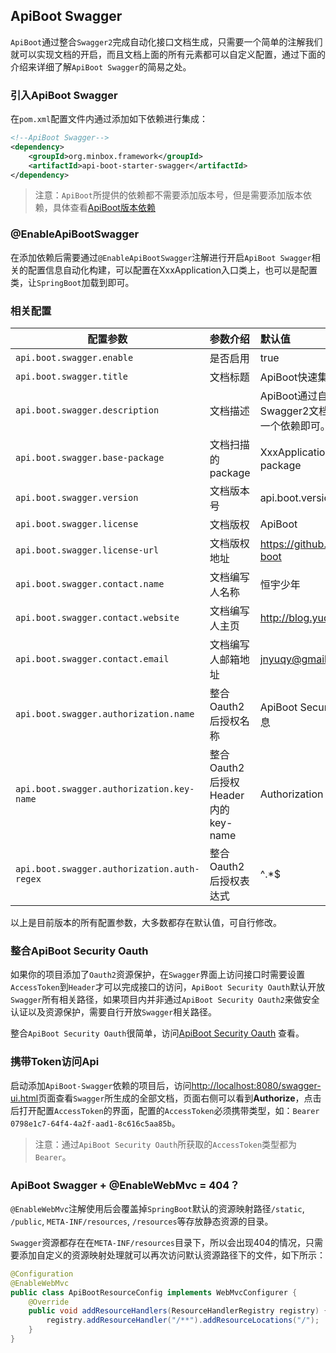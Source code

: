 ## ApiBoot Swagger

`ApiBoot`通过整合`Swagger2`完成自动化接口文档生成，只需要一个简单的注解我们就可以实现文档的开启，而且文档上面的所有元素都可以自定义配置，通过下面的介绍来详细了解`ApiBoot Swagger`的简易之处。

### 引入ApiBoot Swagger

在`pom.xml`配置文件内通过添加如下依赖进行集成：

```xml
<!--ApiBoot Swagger-->
<dependency>
	<groupId>org.minbox.framework</groupId>
	<artifactId>api-boot-starter-swagger</artifactId>
</dependency>
```

>  注意：`ApiBoot`所提供的依赖都不需要添加版本号，但是需要添加版本依赖，具体查看[ApiBoot版本依赖](https://github.com/hengboy/api-boot/blob/master/README.md#%E6%B7%BB%E5%8A%A0%E7%89%88%E6%9C%AC%E4%BE%9D%E8%B5%96)

### @EnableApiBootSwagger

在添加依赖后需要通过`@EnableApiBootSwagger`注解进行开启`ApiBoot Swagger`相关的配置信息自动化构建，可以配置在XxxApplication入口类上，也可以是配置类，让`SpringBoot`加载到即可。

### 相关配置

| 配置参数                                    | 参数介绍                           | 默认值                                                       |
| ------------------------------------------- | :--------------------------------- | :----------------------------------------------------------- |
| `api.boot.swagger.enable`                   | 是否启用                           | true                                                         |
| `api.boot.swagger.title`                    | 文档标题                           | ApiBoot快速集成Swagger文档                                   |
| `api.boot.swagger.description`              | 文档描述                           | ApiBoot通过自动化配置快速集成Swagger2文档，仅需一个注解、一个依赖即可。 |
| `api.boot.swagger.base-package`             | 文档扫描的package                  | XxxApplication同级以及子级package                            |
| `api.boot.swagger.version`                  | 文档版本号                         | api.boot.version                                             |
| `api.boot.swagger.license`                  | 文档版权                           | ApiBoot                                                      |
| `api.boot.swagger.license-url`              | 文档版权地址                       | https://github.com/hengboy/api-boot                          |
| `api.boot.swagger.contact.name`             | 文档编写人名称                     | 恒宇少年                                                     |
| `api.boot.swagger.contact.website`          | 文档编写人主页                     | http://blog.yuqiyu.com                                       |
| `api.boot.swagger.contact.email`            | 文档编写人邮箱地址                 | jnyuqy@gmail.com                                             |
| `api.boot.swagger.authorization.name`       | 整合Oauth2后授权名称               | ApiBoot Security Oauth 认证头信息                            |
| `api.boot.swagger.authorization.key-name`   | 整合Oauth2后授权Header内的key-name | Authorization                                                |
| `api.boot.swagger.authorization.auth-regex` | 整合Oauth2后授权表达式             | ^.*$                                                         |
以上是目前版本的所有配置参数，大多数都存在默认值，可自行修改。

### 整合ApiBoot Security Oauth

如果你的项目添加了`Oauth2`资源保护，在`Swagger`界面上访问接口时需要设置`AccessToken`到`Header`才可以完成接口的访问，`ApiBoot Security Oauth`默认开放`Swagger`所有相关路径，如果项目内并非通过`ApiBoot Security Oauth2`来做安全认证以及资源保护，需要自行开放`Swagger`相关路径。

整合`ApiBoot Security Oauth`很简单，访问[ApiBoot Security Oauth](https://github.com/hengboy/api-boot/blob/master/api-boot-samples/api-boot-sample-security-oauth-jwt/README.md) 查看。

### 携带Token访问Api

启动添加`ApiBoot-Swagger`依赖的项目后，访问[http://localhost:8080/swagger-ui.html](http://localhost:8080/swagger-ui.html)页面查看`Swagger`所生成的全部文档，页面右侧可以看到**Authorize**，点击后打开配置`AccessToken`的界面，配置的`AccessToken`必须携带类型，如：`Bearer 0798e1c7-64f4-4a2f-aad1-8c616c5aa85b`。

>  注意：通过`ApiBoot Security Oauth`所获取的`AccessToken`类型都为`Bearer`。



### ApiBoot Swagger + @EnableWebMvc = 404？

`@EnableWebMvc`注解使用后会覆盖掉`SpringBoot`默认的资源映射路径`/static`, `/public`, `META-INF/resources`, `/resources`等存放静态资源的目录。

`Swagger`资源都存在在`META-INF/resources`目录下，所以会出现404的情况，只需要添加自定义的资源映射处理就可以再次访问默认资源路径下的文件，如下所示：

```java
@Configuration
@EnableWebMvc
public class ApiBootResourceConfig implements WebMvcConfigurer {
    @Override
    public void addResourceHandlers(ResourceHandlerRegistry registry) {
        registry.addResourceHandler("/**").addResourceLocations("/");
    }
}
```

